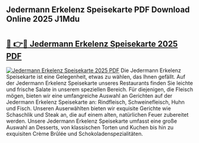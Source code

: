 ## Jedermann Erkelenz Speisekarte PDF Download Online 2025 J1Mdu

# <h2><a href="http://gcb0e6j.nevu.top/?p=Jedermann+Erkelenz+Speisekarte">🔗 👉🔴 Jedermann Erkelenz Speisekarte 2025 PDF</a></h2>

[![Jedermann Erkelenz Speisekarte 2025 PDF](https://i.imgur.com/dBaPXMq.png)](http://gcb0e6j.nevu.top/?p=Jedermann+Erkelenz+Speisekarte)
Die Jedermann Erkelenz Speisekarte ist eine Gelegenheit, etwas zu wählen, das Ihnen gefällt. Auf der Jedermann Erkelenz Speisekarte unseres Restaurants finden Sie leichte und frische Salate in unserem speziellen Bereich. Für diejenigen, die Fleisch mögen, bieten wir eine umfangreiche Auswahl an Gerichten auf der Jedermann Erkelenz Speisekarte an: Rindfleisch, Schweinefleisch, Huhn und Fisch. Unseren Auserwählten bieten wir exquisite Gerichte wie Schaschlik und Steak an, die auf einem alten, natürlichen Feuer zubereitet werden. Unsere Jedermann Erkelenz Speisekarte umfasst eine große Auswahl an Desserts, von klassischen Torten und Kuchen bis hin zu exquisiten Crème Brûlée und Schokoladenspezialitäten.
